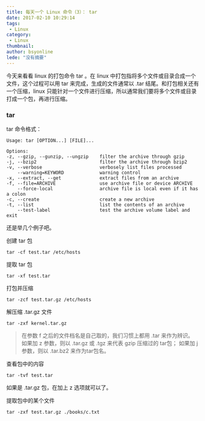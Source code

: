 ```yaml
---
title: 每天一个 Linux 命令（3）： tar
date: 2017-02-10 10:29:14
tags:
 - Linux
category: 
 - Linux
thumbnail: 
author: bsyonline
lede: "没有摘要"
---
```


今天来看看 linux 的打包命令 tar 。在 linux 中打包指将多个文件或目录合成一个文件，这个过程可以用 tar 来完成，生成的文件通常以 .tar 结尾。和打包相关还有一个压缩，linux 只能针对一个文件进行压缩，所以通常我们要将多个文件或目录打成一个包，再进行压缩。
<!-- more -->
### tar
tar 命令格式：
```shell
Usage: tar [OPTION...] [FILE]...

Options:
-z, --gzip, --gunzip, --ungzip    filter the archive through gzip
-j, --bzip2                       filter the archive through bzip2
-v, --verbose                     verbosely list files processed
    --warning=KEYWORD             warning control
-x, --extract, --get              extract files from an archive
-f, --file=ARCHIVE                use archive file or device ARCHIVE
    --force-local                 archive file is local even if it has a colon
-c, --create                      create a new archive
-t, --list                        list the contents of an archive
    --test-label                  test the archive volume label and exit

```

还是举几个例子吧。

创建 tar 包
```
tar -cf test.tar /etc/hosts
```
提取 tar 包
```
tar -xf test.tar
```
打包并压缩
```
tar -zcf test.tar.gz /etc/hosts
```

解压缩 .tar.gz 文件
```
tar -zxf kernel.tar.gz
```

>在参数 f 之后的文件档名是自己取的，我们习惯上都用 .tar 来作为辨识。 如果加 z 参数，则以 .tar.gz 或 .tgz 来代表 gzip 压缩过的 tar包； 如果加 j 参数，则以 .tar.bz2 来作为tar包名。

查看包中的内容
```
tar -tvf test.tar
```
如果是 .tar.gz 包，在加上 z 选项就可以了。

提取包中的某个文件
```
tar -zxf test.tar.gz ./books/c.txt
```

